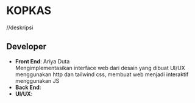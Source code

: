 # KOPKAS
//deskripsi

## Developer
- **Front End**: Ariya Duta  
Mengimplementasikan interface web dari desain yang dibuat UI/UX menggunakan http dan tailwind css, membuat web menjadi interaktif menggunakan JS
- **Back End**: 
- **UI/UX**: 
